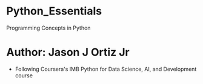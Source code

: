 # Python_Essentials
Programming Concepts in Python

# Author: Jason J Ortiz Jr
* Following Coursera's IMB Python for Data Science, AI, and Development course
